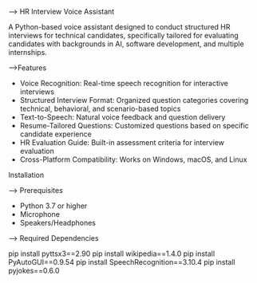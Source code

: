 --> HR Interview Voice Assistant

A Python-based voice assistant designed to conduct structured HR interviews for technical candidates, specifically tailored for evaluating candidates with backgrounds in AI, software development, and multiple internships.

-->Features

- Voice Recognition: Real-time speech recognition for interactive interviews
- Structured Interview Format: Organized question categories covering technical, behavioral, and scenario-based topics
- Text-to-Speech: Natural voice feedback and question delivery
- Resume-Tailored Questions: Customized questions based on specific candidate experience
- HR Evaluation Guide: Built-in assessment criteria for interview evaluation
- Cross-Platform Compatibility: Works on Windows, macOS, and Linux

 
 Installation

--> Prerequisites

- Python 3.7 or higher
- Microphone
- Speakers/Headphones

--> Required Dependencies

pip install pyttsx3==2.90
pip install wikipedia==1.4.0
pip install PyAutoGUI==0.9.54
pip install SpeechRecognition==3.10.4
pip install pyjokes==0.6.0
